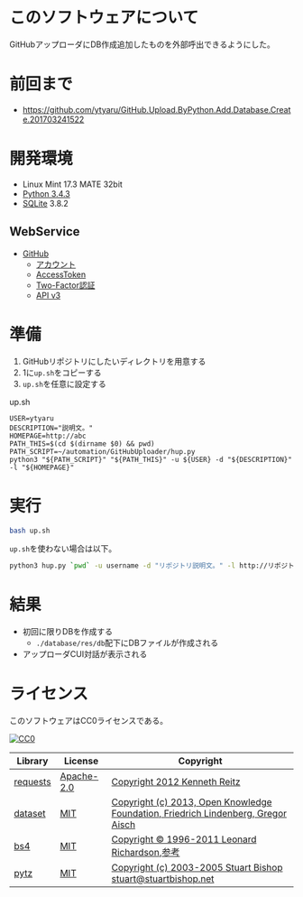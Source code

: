 ﻿# このソフトウェアについて

GitHubアップローダにDB作成追加したものを外部呼出できるようにした。

# 前回まで

* https://github.com/ytyaru/GitHub.Upload.ByPython.Add.Database.Create.201703241522

# 開発環境

* Linux Mint 17.3 MATE 32bit
* [Python 3.4.3](https://www.python.org/downloads/release/python-343/)
* [SQLite](https://www.sqlite.org/) 3.8.2

## WebService

* [GitHub](https://github.com/)
    * [アカウント](https://github.com/join?source=header-home)
    * [AccessToken](https://github.com/settings/tokens)
    * [Two-Factor認証](https://github.com/settings/two_factor_authentication/intro)
    * [API v3](https://developer.github.com/v3/)

# 準備

1. GitHubリポジトリにしたいディレクトリを用意する
1. 1に`up.sh`をコピーする
1. `up.sh`を任意に設定する

up.sh
```
USER=ytyaru
DESCRIPTION="説明文。"
HOMEPAGE=http://abc
PATH_THIS=$(cd $(dirname $0) && pwd)
PATH_SCRIPT=~/automation/GitHubUploader/hup.py
python3 "${PATH_SCRIPT}" "${PATH_THIS}" -u ${USER} -d "${DESCRIPTION}" -l "${HOMEPAGE}"
```

# 実行

```sh
bash up.sh
```

`up.sh`を使わない場合は以下。
```sh
python3 hup.py `pwd` -u username -d "リポジトリ説明文。" -l http://リポジトリHomepage
```

# 結果

* 初回に限りDBを作成する
    * `./database/res/db`配下にDBファイルが作成される
* アップローダCUI対話が表示される

# ライセンス #

このソフトウェアはCC0ライセンスである。

[![CC0](http://i.creativecommons.org/p/zero/1.0/88x31.png "CC0")](http://creativecommons.org/publicdomain/zero/1.0/deed.ja)

Library|License|Copyright
-------|-------|---------
[requests](http://requests-docs-ja.readthedocs.io/en/latest/)|[Apache-2.0](https://opensource.org/licenses/Apache-2.0)|[Copyright 2012 Kenneth Reitz](http://requests-docs-ja.readthedocs.io/en/latest/user/intro/#requests)
[dataset](https://dataset.readthedocs.io/en/latest/)|[MIT](https://opensource.org/licenses/MIT)|[Copyright (c) 2013, Open Knowledge Foundation, Friedrich Lindenberg, Gregor Aisch](https://github.com/pudo/dataset/blob/master/LICENSE.txt)
[bs4](https://www.crummy.com/software/BeautifulSoup/bs4/doc/)|[MIT](https://opensource.org/licenses/MIT)|[Copyright © 1996-2011 Leonard Richardson](https://pypi.python.org/pypi/beautifulsoup4),[参考](http://tdoc.info/beautifulsoup/)
[pytz](https://github.com/newvem/pytz)|[MIT](https://opensource.org/licenses/MIT)|[Copyright (c) 2003-2005 Stuart Bishop <stuart@stuartbishop.net>](https://github.com/newvem/pytz/blob/master/LICENSE.txt)


